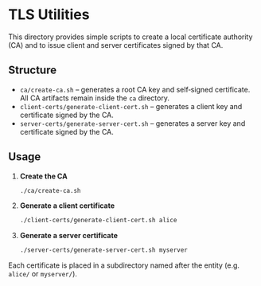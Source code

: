 # TLS Utilities

This directory provides simple scripts to create a local certificate authority (CA) and to issue client and server certificates signed by that CA.

## Structure
- `ca/create-ca.sh` – generates a root CA key and self‑signed certificate. All CA artifacts remain inside the `ca` directory.
- `client-certs/generate-client-cert.sh` – generates a client key and certificate signed by the CA.
- `server-certs/generate-server-cert.sh` – generates a server key and certificate signed by the CA.

## Usage
1. **Create the CA**
   ```bash
   ./ca/create-ca.sh
   ```
2. **Generate a client certificate**
   ```bash
   ./client-certs/generate-client-cert.sh alice
   ```
3. **Generate a server certificate**
   ```bash
   ./server-certs/generate-server-cert.sh myserver
   ```
Each certificate is placed in a subdirectory named after the entity (e.g. `alice/` or `myserver/`).

